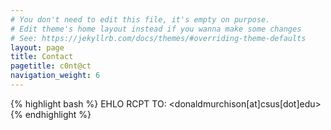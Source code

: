 ```yaml
---
# You don't need to edit this file, it's empty on purpose.
# Edit theme's home layout instead if you wanna make some changes
# See: https://jekyllrb.com/docs/themes/#overriding-theme-defaults
layout: page
title: Contact
pagetitle: c0nt@ct
navigation_weight: 6
---
```


{% highlight bash %}
EHLO
RCPT TO: <donaldmurchison[at]csus[dot]edu>
{% endhighlight %}

